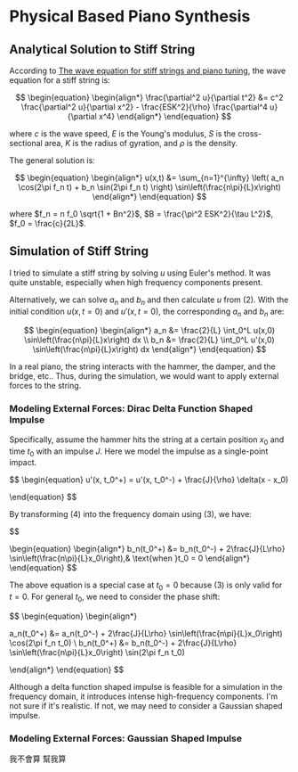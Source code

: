 # Physical Based Piano Synthesis

## Analytical Solution to Stiff String

According to [The wave equation for stiff strings and
piano tuning](https://upcommons.upc.edu/bitstream/handle/2117/101752/GraciaSanz.piano.RSCM.2017.pdf), the wave equation for a stiff string is:

$$
\begin{equation}
\begin{align*}
\frac{\partial^2 u}{\partial t^2} &= c^2 \frac{\partial^2 u}{\partial x^2} - \frac{ESK^2}{\rho} \frac{\partial^4 u}{\partial x^4}
\end{align*}
\end{equation}
$$

where $c$ is the wave speed, $E$ is the Young's modulus, $S$ is the cross-sectional area, $K$ is the radius of gyration, and $\rho$ is the density.

The general solution is:

$$
\begin{equation}
\begin{align*}
u(x,t) &= \sum_{n=1}^{\infty} \left( a_n \cos(2\pi f_n t) + b_n \sin(2\pi f_n t) \right) \sin\left(\frac{n\pi}{L}x\right)
\end{align*}
\end{equation}
$$

where $f_n = n f_0 \sqrt{1 + Bn^2}$, $B = \frac{\pi^2 ESK^2}{\tau L^2}$, $f_0 = \frac{c}{2L}$.

## Simulation of Stiff String

I tried to simulate a stiff string by solving $u$ using Euler's method. It was quite unstable, especially when high frequency components present.

Alternatively, we can solve $a_n$ and $b_n$ and then calculate $u$ from (2). With the initial condition $u(x,t=0)$ and $u'(x,t=0)$, the corresponding $a_n$ and $b_n$ are:

$$
\begin{equation}
\begin{align*}
a_n &= \frac{2}{L} \int_0^L u(x,0) \sin\left(\frac{n\pi}{L}x\right) dx \\
b_n &= \frac{2}{L} \int_0^L u'(x,0) \sin\left(\frac{n\pi}{L}x\right) dx
\end{align*}
\end{equation}
$$

In a real piano, the string interacts with the hammer, the damper, and the bridge, etc.. Thus, during the simulation, we would want to apply external forces to the string.

### Modeling External Forces: Dirac Delta Function Shaped Impulse

Specifically, assume the hammer hits the string at a certain position $x_0$ and time $t_0$ with an impulse $J$. Here we model the impulse as a single-point impact. 

$$
\begin{equation}
u'(x, t_0^+) = u'(x, t_0^-) +
\frac{J}{\rho} \delta(x - x_0)

\end{equation}
$$

By transforming (4) into the frequency domain using (3), we have:

$$

\begin{equation}
\begin{align*}
b_n(t_0^+) &= b_n(t_0^-) + 2\frac{J}{L\rho} \sin\left(\frac{n\pi}{L}x_0\right),& \text{when }t_0 = 0
\end{align*}
\end{equation}
$$

The above equation is a special case at $t_0 = 0$ because (3) is only valid for $t = 0$. For general $t_0$, we need to consider the phase shift:

$$
\begin{equation}
\begin{align*}

a_n(t_0^+) &= a_n(t_0^-) + 2\frac{J}{L\rho} \sin\left(\frac{n\pi}{L}x_0\right) \cos(2\pi f_n t_0) \\
b_n(t_0^+) &= b_n(t_0^-) + 2\frac{J}{L\rho} \sin\left(\frac{n\pi}{L}x_0\right) \sin(2\pi f_n t_0)

\end{align*}
\end{equation}
$$

Although a delta function shaped impulse is feasible for a simulation in the frequency domain, it introduces intense high-frequency components. I'm not sure if it's realistic. If not, we may need to consider a Gaussian shaped impulse.

### Modeling External Forces: Gaussian Shaped Impulse

我不會算 幫我算

